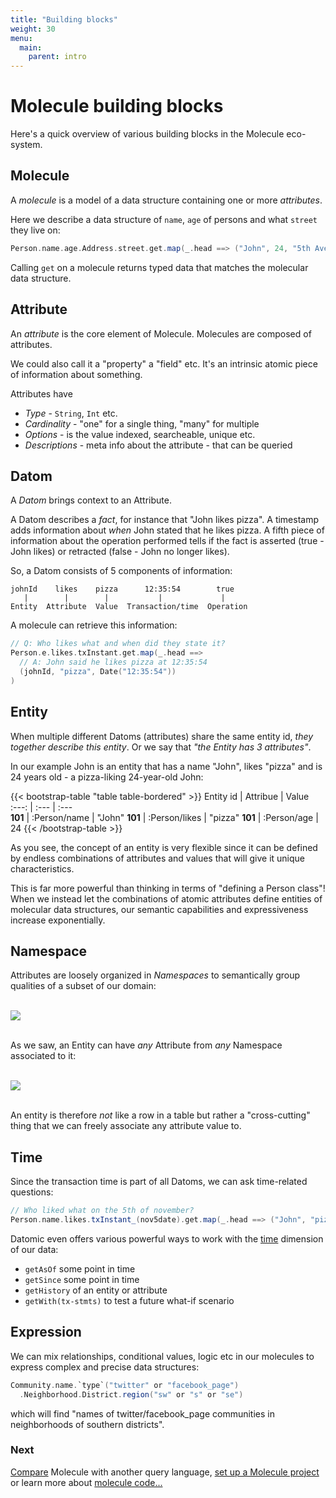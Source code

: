 ```yaml
---
title: "Building blocks"
weight: 30
menu:
  main:
    parent: intro
---
```



# Molecule building blocks


Here's a quick overview of various building blocks in the Molecule eco-system.




## Molecule

A _molecule_ is a model of a data structure containing one or more _attributes_.

Here we describe a data structure of `name`, `age` of persons and what `street` they live on:
```scala
Person.name.age.Address.street.get.map(_.head ==> ("John", 24, "5th Avenue"))
```
Calling `get` on a molecule returns typed data that matches the molecular data structure.


## Attribute

An _attribute_ is the core element of Molecule. Molecules are composed of attributes.

We could also call it a "property" a "field" etc. It's an intrinsic atomic piece of information about something.

Attributes have

- _Type_ - `String`, `Int` etc.
- _Cardinality_ - "one" for a single thing, "many" for multiple
- _Options_ - is the value indexed, searcheable, unique etc.
- _Descriptions_ - meta info about the attribute - that can be queried



## Datom

A _Datom_ brings context to an Attribute.

A Datom describes a _fact_, for instance that "John likes pizza". A timestamp adds information about _when_ John stated that he likes pizza. A fifth piece of information about the operation performed tells if the fact is asserted (true - John likes) or retracted (false - John no longer likes). 

So, a Datom consists of 5 components of information:
```
johnId    likes    pizza      12:35:54        true
   |        |        |           |             |
Entity  Attribute  Value  Transaction/time  Operation
```
A molecule can retrieve this information:
```scala
// Q: Who likes what and when did they state it?
Person.e.likes.txInstant.get.map(_.head ==> 
  // A: John said he likes pizza at 12:35:54
  (johnId, "pizza", Date("12:35:54"))
)
```

## Entity

When multiple different Datoms (attributes) share the same entity id, _they together describe this entity_. Or we say that _"the Entity has 3 attributes"_. 

In our example John is an entity that has a name "John", likes "pizza" and is 24 years old - a pizza-liking 24-year-old John: 

{{< bootstrap-table "table table-bordered" >}}
Entity id  | Attribue      | Value    
:---:      | :---          | :---  
**101**    | :Person/name  | "John"
**101**    | :Person/likes | "pizza"
**101**    | :Person/age   | 24
{{< /bootstrap-table >}}

As you see, the concept of an entity is very flexible since it can be defined by endless combinations of attributes and values that will give it unique characteristics. 

This is far more powerful than thinking in terms of "defining a Person class"! When we instead let the combinations of atomic attributes define entities of molecular data structures, our semantic capabilities and expressiveness increase exponentially. 


## Namespace

Attributes are loosely organized in _Namespaces_ to semantically group qualities of a subset of our domain:
<br><br>

![](/img/page/intro/DatomicElements1.png)
<br><br>

As we saw, an Entity can have _any_ Attribute from _any_ Namespace associated to it:
<br><br>

![](/img/page/intro/DatomicElements2.png)
<br><br>

An entity is therefore _not_ like a row in a table but rather a "cross-cutting" thing that we can freely associate any attribute value to.


## Time

Since the transaction time is part of all Datoms, we can ask time-related questions:

```scala
// Who liked what on the 5th of november?
Person.name.likes.txInstant_(nov5date).get.map(_.head ==> ("John", "pizza"))
```

Datomic even offers various powerful ways to work with the [time](/documentation/time) dimension of our data:

- `getAsOf` some point in time 
- `getSince` some point in time
- `getHistory` of an entity or attribute
- `getWith(tx-stmts)` to test a future what-if scenario


## Expression

We can mix relationships, conditional values, logic etc in our molecules to express complex and precise data structures:

```scala
Community.name.`type`("twitter" or "facebook_page")
  .Neighborhood.District.region("sw" or "s" or "se")
```
which will find "names of twitter/facebook_page communities in neighborhoods of southern districts".


### Next

[Compare](/intro/compare) Molecule with another query language, [set up a Molecule project](/setup/) or learn more about [molecule code...](/code) 
